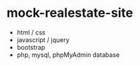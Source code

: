 # mock-realestate-site
- html / css
- javascript / jquery
- bootstrap
- php, mysql, phpMyAdmin database
